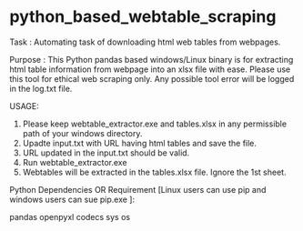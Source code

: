 # python_based_webtable_scraping

Task : Automating task of downloading html web tables from webpages.

Purpose : 
This Python pandas based windows/Linux binary is for extracting html table information from webpage into an xlsx file with ease. 
Please use this tool for ethical web scraping only. 
Any possible tool error will be logged in the log.txt file.

USAGE:
1) Please keep webtable_extractor.exe and tables.xlsx in any permissible path of your windows directory.
2) Upadte input.txt with URL having html tables and save the file. 
3) URL updated in the input.txt should be valid.
4) Run webtable_extractor.exe
5) Webtables will be extracted in the tables.xlsx file. Ignore the 1st sheet.

Python Dependencies OR Requirement [Linux users can use pip and windows users can sue pip.exe ]:

pandas
openpyxl
codecs
sys
os


